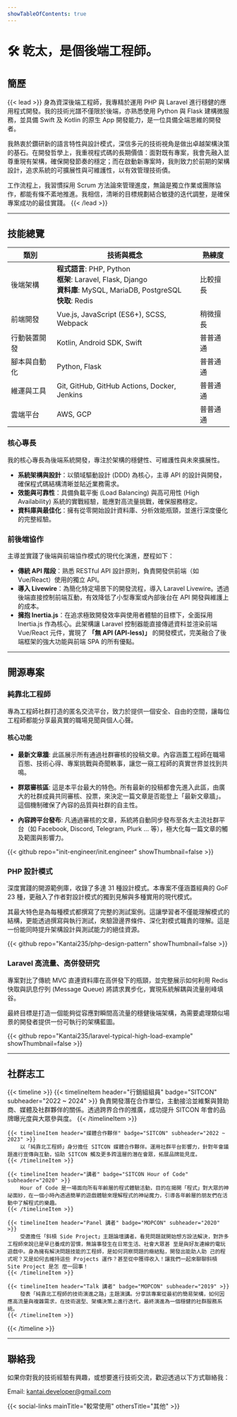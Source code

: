 ```yaml
---
showTableOfContents: true
---
```


# 🛠️ 乾太，是個後端工程師。

## 簡歷

{{< lead >}}
身為資深後端工程師，我專精於運用 PHP 與 Laravel 進行穩健的應用程式開發。我的技術光譜不僅限於後端，亦熟悉使用 Python 與 Flask 建構微服務，並具備 Swift 及 Kotlin 的原生 App 開發能力，是一位具備全端思維的開發者。

我熱衷於鑽研新的語言特性與設計模式，深信多元的技術視角是做出卓越架構決策的基石。在開發哲學上，我重視程式碼的長期價值：面對既有專案，我會先融入並尊重現有架構，確保開發節奏的穩定；而在啟動新專案時，我則致力於前期的架構設計，追求系統的可擴展性與可維護性，以有效管理技術債。

工作流程上，我習慣採用 Scrum 方法論來管理進度，無論是獨立作業或團隊協作，都能有條不紊地推進。我相信，清晰的目標規劃結合敏捷的迭代調整，是確保專案成功的最佳實踐。
{{< /lead >}}

---

## 技能總覽

| 類別 | 技術與概念 | 熟練度 |
|---|---|---|
| 後端架構 | **程式語言**: PHP, Python <br />**框架**: Laravel, Flask, Django <br />**資料庫**: MySQL, MariaDB, PostgreSQL <br />**快取**: Redis | 比較擅長 |
| 前端開發 | Vue.js, JavaScript (ES6+), SCSS, Webpack | 稍微擅長 |
| 行動裝置開發 | Kotlin, Android SDK, Swift | 普普通通 |
| 腳本與自動化 | Python, Flask | 普普通通 |
| 維運與工具 | Git, GitHub, GitHub Actions, Docker, Jenkins | 普普通通 |
| 雲端平台 | AWS, GCP | 普普通通 |

### 核心專長

我的核心專長為後端系統開發，專注於架構的穩健性、可維護性與未來擴展性。
- **系統架構與設計**：以領域驅動設計 (DDD) 為核心，主導 API 的設計與開發，確保程式碼結構清晰並貼近業務需求。
- **效能與可靠性**：具備負載平衡 (Load Balancing) 與高可用性 (High Availability) 系統的實戰經驗，能應對高流量挑戰，確保服務穩定。
- **資料庫與最佳化**：擁有從零開始設計資料庫、分析效能瓶頸，並進行深度優化的完整經驗。

### 前後端協作

主導並實踐了後端與前端協作模式的現代化演進，歷程如下：
- **傳統 API 階段**：熟悉 RESTful API 設計原則，負責開發供前端（如 Vue/React）使用的獨立 API。
- **導入 Livewire**：為簡化特定場景下的開發流程，導入 Laravel Livewire。透過後端直接控制前端互動，有效降低了小型專案或內部後台在 API 開發與維護上的成本。
- **擁抱 Inertia.js**：在追求極致開發效率與使用者體驗的目標下，全面採用 Inertia.js 作為核心。此架構讓 Laravel 控制器能直接傳遞資料並渲染前端 Vue/React 元件，實現了 **「無 API (API-less)」** 的開發模式，完美融合了後端框架的強大功能與前端 SPA 的所有優點。

---

## 開源專案

### 純靠北工程師

專為工程師社群打造的匿名交流平台，致力於提供一個安全、自由的空間，讓每位工程師都能分享最真實的職場見聞與個人心聲。

#### 核心功能

- **最新文章牆**:
    此區展示所有通過社群審核的投稿文章。內容涵蓋工程師在職場百態、技術心得、專案挑戰與奇聞軼事，讓您一窺工程師的真實世界並找到共鳴。

- **群眾審核區**:
    這是本平台最大的特色。所有最新的投稿都會先進入此區，由廣大的社群成員共同審核、投票，來決定一篇文章是否能登上「最新文章牆」。這個機制確保了內容的品質與社群的自主性。

- **內容跨平台發布**:
    凡通過審核的文章，系統將自動同步發布至各大主流社群平台（如 Facebook, Discord, Telegram, Plurk ... 等），極大化每一篇文章的觸及範圍與影響力。

{{< github repo="init-engineer/init.engineer" showThumbnail=false >}}

### PHP 設計模式

深度實踐的開源範例庫，收錄了多達 31 種設計模式。本專案不僅涵蓋經典的 GoF 23 種，更融入了作者對設計模式的獨到見解與多種實用的現代模式。

其最大特色是為每種模式都撰寫了完整的測試案例。這讓學習者不僅能理解模式的結構，更能透過撰寫與執行測試，來驗證邊界條件、深化對模式職責的理解。這是一份能同時提升架構設計與測試能力的絕佳資源。

{{< github repo="Kantai235/php-design-pattern" showThumbnail=false >}}

### Laravel 高流量、高併發研究

專案對比了傳統 MVC 直連資料庫在高併發下的瓶頸，並完整展示如何利用 Redis 快取與訊息佇列 (Message Queue) 將請求異步化，實現系統解耦與流量削峰填谷。

最終目標是打造一個能夠從容應對瞬間高流量的穩健後端架構，為需要處理類似場景的開發者提供一份可執行的架構藍圖。

{{< github repo="Kantai235/laravel-typical-high-load-example" showThumbnail=false >}}

---

## 社群志工

{{< timeline >}}
    {{< timelineItem header="行銷組組員" badge="SITCON" subheader="2022 ~ 2024" >}}
        負責開發潛在合作單位，主動接洽並維繫與贊助商、媒體及社群夥伴的關係。透過跨界合作的推廣，成功提升 SITCON 年會的品牌曝光度與大眾參與度。
    {{< /timelineItem >}}
    
    {{< timelineItem header="媒體合作夥伴" badge="SITCON" subheader="2022 ~ 2023" >}}
        以「純靠北工程師」身分擔任 SITCON 媒體合作夥伴。運用社群平台影響力，針對年會議題進行宣傳與互動，協助 SITCON 觸及更多跨溫層的潛在會眾，拓展品牌能見度。
    {{< /timelineItem >}}
    
    {{< timelineItem header="講者" badge="SITCON Hour of Code" subheader="2020" >}}
        Hour of Code 是一場面向所有年齡層的程式體驗活動，目的在揭開「程式」對大眾的神祕面紗，在一個小時內透過簡單的遊戲體驗來理解程式的神祕魔力，引導各年齡層的朋友們在活動中了解程式的樂趣。
    {{< /timelineItem >}}
    
    {{< timelineItem header="Panel 講者" badge="MOPCON" subheader="2020" >}}
        受邀擔任「斜槓 Side Project」主題論壇講者。看見問題就開始想方設法解決，對許多工程師來說已是早已養成的習慣，無論事發生在日常生活、社會大眾甚 至是與好友連線的電玩遊戲中。身為擁有解決問題技能的工程師，是如何洞察問題的癥結點，開發出能助人助 己的程式呢？又是如何去維持這些 Projects 運作？甚至從中獲得收入！讓我們一起來聊聊斜槓 Site Project 是怎 麼一回事！
    {{< /timelineItem >}}
    
    {{< timelineItem header="Talk 講者" badge="MOPCON" subheader="2019" >}}
        發表「純靠北工程師的技術演進之路」主題演講。分享該專案從最初的簡易架構，如何因應高流量與複雜需求，在技術選型、架構決策上進行迭代，最終演進為一個穩健的社群服務系統。
    {{< /timelineItem >}}
{{< /timeline >}}

---

## 聯絡我

如果你對我的技術經驗有興趣，或想要進行技術交流，歡迎透過以下方式聯絡我：

Email: kantai.developer@gmail.com

{{< social-links mainTitle="較常使用" othersTitle="其他" >}}
